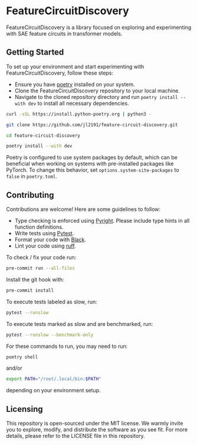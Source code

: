 # FeatureCircuitDiscovery
FeatureCircuitDiscovery is a library focused on exploring and experimenting with SAE feature circuits in transformer models.

## Getting Started
To set up your environment and start experimenting with FeatureCircuitDiscovery, follow these steps:

- Ensure you have [poetry](https://python-poetry.org/docs/#installation) installed on your system.
- Clone the FeatureCircuitDiscovery repository to your local machine.
- Navigate to the cloned repository directory and run `poetry install --with dev` to install all necessary dependencies.

``` bash
curl -sSL https://install.python-poetry.org | python3 -

git clone https://github.com/jl2191/feature-circuit-discovery.git

cd feature-circuit-discovery

poetry install --with dev
```

Poetry is configured to use system packages by default, which can be beneficial when working on systems with pre-installed packages like PyTorch. To change this behavior, set `options.system-site-packages` to `false` in `poetry.toml`.

## Contributing
Contributions are welcome! Here are some guidelines to follow:

- Type checking is enforced using [Pyright](https://github.com/microsoft/pyright). Please include type hints in all function definitions.
- Write tests using [Pytest](https://docs.pytest.org/en/stable/).
- Format your code with [Black](https://github.com/psf/black).
- Lint your code using [ruff](https://github.com/astral-sh/ruff).

To check / fix your code run:
```bash
pre-commit run --all-files
```
Install the git hook with:
``` bash
pre-commit install
```
To execute tests labeled as slow, run:
``` bash
pytest --runslow
```
To execute tests marked as slow and are benchmarked, run:
``` bash
pytest --runslow --benchmark-only
```
For these commands to run, you may need to run:
```bash
poetry shell
```
and/or
```bash
export PATH="/root/.local/bin:$PATH"
```
depending on your environment setup.

## Licensing

This repository is open-sourced under the MIT license. We warmly invite you to explore, modify, and distribute the software as you see fit. For more details, please refer to the LICENSE file in this repository.
